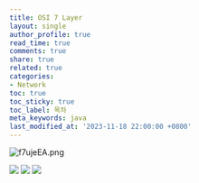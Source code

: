 ```yaml
---
title: OSI 7 Layer
layout: single
author_profile: true
read_time: true
comments: true
share: true
related: true
categories:
- Network
toc: true
toc_sticky: true
toc_label: 목차
meta_keywords: java
last_modified_at: '2023-11-18 22:00:00 +0800'
---
```


![f7ujeEA.png](https://i.imgur.com/f7ujeEA.png)

![](https://i.imgur.com/zDqlTUb.png)
![](https://i.imgur.com/FymvvEP.png)
![](https://i.imgur.com/DaygYYb.png)
